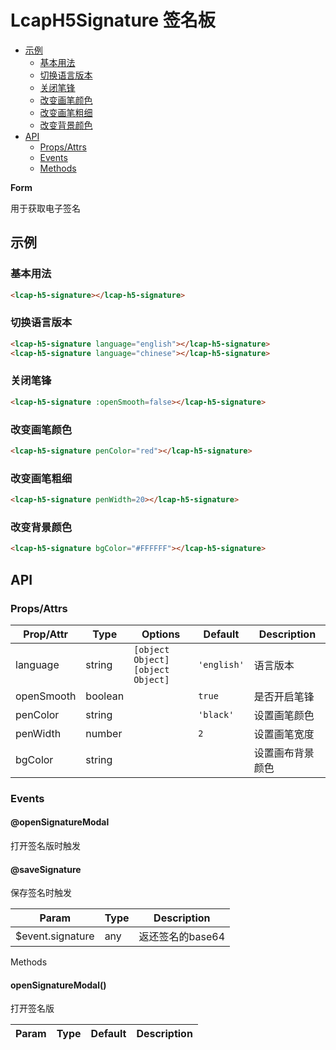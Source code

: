 <!-- 该 README.md 根据 api.yaml 和 docs/*.md 自动生成，为了方便在 GitHub 和 NPM 上查阅。如需修改，请查看源文件 -->

# LcapH5Signature 签名板

- [示例](#示例)
    - [基本用法](#基本用法)
    - [切换语言版本](#切换语言版本)
    - [关闭笔锋](#关闭笔锋)
    - [改变画笔颜色](#改变画笔颜色)
    - [改变画笔粗细](#改变画笔粗细)
    - [改变背景颜色](#改变背景颜色)
- [API]()
    - [Props/Attrs](#propsattrs)
    - [Events](#events)
    - [Methods](#methods)

**Form**

用于获取电子签名

## 示例
### 基本用法

``` html
<lcap-h5-signature></lcap-h5-signature>
```

### 切换语言版本
``` html
<lcap-h5-signature language="english"></lcap-h5-signature>
<lcap-h5-signature language="chinese"></lcap-h5-signature>
```

### 关闭笔锋
``` html
<lcap-h5-signature :openSmooth=false></lcap-h5-signature>
```

### 改变画笔颜色
``` html
<lcap-h5-signature penColor="red"></lcap-h5-signature>
```

### 改变画笔粗细
``` html
<lcap-h5-signature penWidth=20></lcap-h5-signature>
```

### 改变背景颜色
``` html
<lcap-h5-signature bgColor="#FFFFFF"></lcap-h5-signature>
```

## API
### Props/Attrs

| Prop/Attr | Type | Options | Default | Description |
| --------- | ---- | ------- | ------- | ----------- |
| language | string | `[object Object]`<br/>`[object Object]` | `'english'` | 语言版本 |
| openSmooth | boolean |  | `true` | 是否开启笔锋 |
| penColor | string |  | `'black'` | 设置画笔颜色 |
| penWidth | number |  | `2` | 设置画笔宽度 |
| bgColor | string |  |  | 设置画布背景颜色 |

### Events

#### @openSignatureModal

打开签名版时触发

#### @saveSignature

保存签名时触发

| Param | Type | Description |
| ----- | ---- | ----------- |
| $event.signature | any | 返还签名的base64 |

Methods

#### openSignatureModal()

打开签名版

| Param | Type | Default | Description |
| ----- | ---- | ------- | ----------- |

